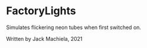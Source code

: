 # FactoryLights
Simulates flickering neon tubes when first switched on.

Written by Jack Machiela, 2021

